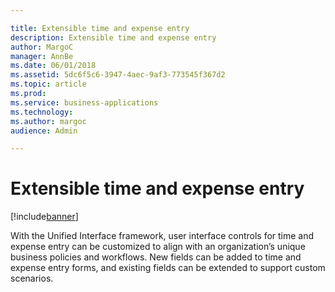 ```yaml
---

title: Extensible time and expense entry
description: Extensible time and expense entry
author: MargoC
manager: AnnBe
ms.date: 06/01/2018
ms.assetid: 5dc6f5c6-3947-4aec-9af3-773545f367d2
ms.topic: article
ms.prod: 
ms.service: business-applications
ms.technology: 
ms.author: margoc
audience: Admin

---
```

#  Extensible time and expense entry


[!include[banner](../../includes/banner.md)]

With the Unified Interface framework, user interface controls for time and
expense entry can be customized to align with an organization’s unique business
policies and workflows. New fields can be added to time and expense entry forms,
and existing fields can be extended to support custom scenarios.
